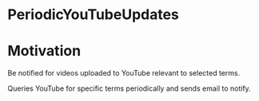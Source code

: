 # PeriodicYouTubeUpdates
# Motivation
Be notified for videos uploaded to YouTube relevant to selected terms.


Queries YouTube for specific terms periodically and sends email to notify.
